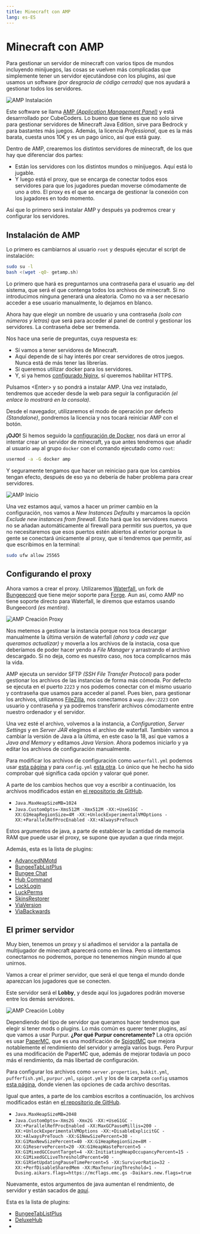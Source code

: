 ```yaml
---
title: Minecraft con AMP
lang: es-ES
---
```


# Minecraft con AMP

Para gestionar un servidor de minecraft con varios tipos de mundos incluyendo minijuegos, las cosas se vuelven más complicadas que simplemente tener un servidor ejecutándose con los plugins, así que usamos un software _(por desgracia de código cerrado)_ que nos ayudará a gestionar todos los servidores.

![AMP Instalación](../images/amp-instalacion.png)

Este software se llama [AMP _(Application Management Panel)_](https://cubecoders.com/AMP) y está desarrrollado por CubeCoders. Lo bueno que tiene es que no solo sirve para gestionar servidores de Minecraft Java Edition, sirve para Bedrock y para bastantes más juegos. Además, la licencia _Professional_, que es la más barata, cuesta unos 10€ y es un pago único, así que está guay.

Dentro de AMP, crearemos los distintos servidores de minecraft, de los que hay que diferenciar dos partes:

- Están los servidores con los distintos mundos o minijuegos. Aquí está lo jugable.
- Y luego está el proxy, que se encarga de conectar todos esos servidores para que los jugadores puedan moverse cómodamente de uno a otro. El proxy es el que se encarga de gestionar la conexión con los jugadores en todo momento.

Así que lo primero será instalar AMP y después ya podremos crear y configurar los servidores.

## Instalación de AMP

Lo primero es cambiarnos al usuario `root` y después ejecutar el script de instalación:

```sh
sudo su -l
bash <(wget -qO- getamp.sh)
```

Lo primero que hará es preguntarnos una contraseña para el usuario `amp` del sistema, que será el que contenga todos los archivos de minecraft. Si no introducimos ninguna generará una aleatoria. Como no va a ser necesario acceder a ese usuario manualmente, lo dejamos en blanco.

Ahora hay que elegir un nombre de usuario y una contraseña _(solo con números y letras)_ que será para acceder al panel de control y gestionar los servidores. La contraseña debe ser tremenda.

Nos hace una serie de preguntas, cuya respuesta es:

- Sí vamos a tener servidores de Minecraft.
- Aquí depende de si hay interés por crear servidores de otros juegos. Nunca está de más tener las librerías.
- Sí queremos utilizar docker para los servidores.
- Y, si ya hemos [configurado Nginx](../equipo/nginx), sí queremos habilitar HTTPS.

Pulsamos \<Enter\> y so pondrá a instalar AMP. Una vez instalado, tendremos que acceder desde la web para seguir la configuración _(el enlace lo mostrará en la consola)_.

Desde el navegador, utilizaremos el modo de operación por defecto _(Standalone)_, pondremos la licencia y nos tocará reiniciar AMP con el botón.

**¡OJO!** Si hemos seguido la [configuración de Docker](../equipo/docker), nos dará un error al intentar crear un servidor de minecraft, ya que antes tendremos que añadir al usuario `amp` al grupo `docker` con el comando ejecutado como `root`:

```sh
usermod -a -G docker amp
```

Y seguramente tengamos que hacer un reiniciao para que los cambios tengan efecto, después de eso ya no debería de haber problema para crear servidores.

![AMP Inicio](../images/amp-inicio.png)

Una vez estamos aquí, vamos a hacer un primer cambio en la configuración, nos vamos a _New Instances Defaults_ y marcamos la opción _Exclude new instances from firewall_. Esto hará que los servidores nuevos no se añadan automáticamente al firewall para permitir sus puertos, ya que no necesitaremos que esos puertos estén abiertos al exterior porque la gente se conectará únicamente al proxy, que sí tendremos que permitir, así que escribimos en la terminal:

```sh
sudo ufw allow 25565
```

## Configurando el proxy

Ahora vamos a crear el proxy. Utilizaremos [Waterfall](https://papermc.io/downloads#Waterfall), un fork de [Bungeecord](https://www.spigotmc.org/wiki/bungeecord/) que tiene mejor soporte para [Forge](https://files.minecraftforge.net/net/minecraftforge/forge/). Aun así, como AMP no tiene soporte directo para Waterfall, le diremos que estamos usando Bungeecord _(es mentira)_.

![AMP Creación Proxy](../images/amp-creacion-proxy.png)

Nos metemos a gestionar la instancia porque nos toca descargar manualmente la última versión de waterfall _(ahora y cada vez que queramos actualizar)_ y moverla a los archivos de la instacia, cosa que deberíamos de poder hacer yendo a _File Manager_ y arrastrando el archivo descargado. Si no deja, como es nuestro caso, nos toca complicarnos más la vida.

AMP ejecuta un servidor SFTP _(SSH File Transfer Protocol)_ para poder gestionar los archivos de las instancias de forma más cómoda. Por defecto se ejecuta en el puerto `2223` y nos podemos conectar con el mismo usuario y contraseña que usamos para acceder al panel. Pues bien, para gestionar los archivos, utilizamos [FileZilla](https://filezilla-project.org/), nos conectamos a `wupp.dev:2223` con usuario y contraseña y ya podremos transferir archivos cómodamente entre nuestro ordenador y el servidor.

Una vez esté el archivo, volvemos a la instancia, a _Configuration_, _Server Settings_ y en _Server JAR_ elegimos el archivo de waterfall. También vamos a cambiar la versión de Java a la última, en este caso la 18, así que vamos a _Java and Memory_ y editamos _Java Version_. Ahora podemos iniciarlo y ya editar los archivos de configuración manualmente.

Para modificar los archivos de configuración como `waterfall.yml` podemos usar [esta página](https://docs.papermc.io/waterfall/configuration) y para `config.yml` [esta otra](https://www.spigotmc.org/wiki/bungeecord-configuration-guide/). Lo único que he hecho ha sido comprobar qué significa cada opción y valorar qué poner.

A parte de los cambios hechos que voy a escribir a continuación, los archivos modificados están en [el repositorio de GitHub](https://github.com/ComicIvans/server).

- `Java.MaxHeapSizeMB=1024`
- `Java.CustomOpts=-Xms512M -Xmx512M -XX:+UseG1GC -XX:G1HeapRegionSize=4M -XX:+UnlockExperimentalVMOptions -XX:+ParallelRefProcEnabled -XX:+AlwaysPreTouch`

Estos argumentos de java, a parte de establecer la cantidad de memoria RAM que puede usar el proxy, se supone que ayudan a que rinda mejor.

Además, esta es la lista de plugins:

- [AdvancedNMotd](https://www.spigotmc.org/resources/advancednmotd-let-your-motd-smile.58677/)
- [BungeeTabListPlus](https://www.spigotmc.org/resources/bungeetablistplus.313/)
- [Bungee Chat](https://www.spigotmc.org/resources/bungee-chat.12592/)
- [Hub Command](https://www.spigotmc.org/resources/hub-command.57584/)
- [LockLogin](https://www.spigotmc.org/resources/rd-locklogin.75156/)
- [LuckPerms](https://luckperms.net/download)
- [SkinsRestorer](https://www.spigotmc.org/resources/skinsrestorer.2124/)
- [ViaVersion](https://www.spigotmc.org/resources/viaversion.19254/)
- [ViaBackwards](https://www.spigotmc.org/resources/viabackwards.27448/)

## El primer servidor

Muy bien, tenemos un proxy y si añadimos el servidor a la pantalla de multijugador de minecraft aparecerá como en línea. Pero si intentamos conectarnos no podremos, porque no tenenemos ningún mundo al que unirnos.

Vamos a crear el primer servidor, que será el que tenga el mundo donde aparezcan los jugadores que se conecten.

Este servidor será el **Lobby**, y desde aquí los jugadores podrán moverse entre los demás servidores.

![AMP Creación Lobby](../images/amp-creacion-lobby.png)

Dependiendo del tipo de servidor que queramos hacer tendremos que elegir si tener mods o plugins. Lo más común es querer tener plugins, así que vamos a usar Purpur. **¿Por qué Purpur concretamente?** La otra opción es usar [PaperMC](https://papermc.io/downloads#Paper-1.19), que es una modificación de [SpigotMC](https://www.spigotmc.org/) que mejora notablemente el rendimiento del servidor y arregla varios bugs. Pero Purpur es una modificación de PaperMC que, además de mejorar todavía un poco más el rendimiento, da más libertad de configuración.

Para configurar los archivos como `server.properties`, `bukkit.yml`, `pufferfish.yml`, `purpur.yml`, `spigot.yml` y los de la carpeta `config` usamos [esta página](https://purpurmc.org/docs/Configuration/#format), donde vienen las opciones de cada archivo descritas.

Igual que antes, a parte de los cambios escritos a continuación, los archivos modificados están en [el repositorio de GitHub](https://github.com/ComicIvans/server).

- `Java.MaxHeapSizeMB=2048`
- `Java.CustomOpts=-Xms2G -Xmx2G -XX:+UseG1GC -XX:+ParallelRefProcEnabled -XX:MaxGCPauseMillis=200 -XX:+UnlockExperimentalVMOptions -XX:+DisableExplicitGC -XX:+AlwaysPreTouch -XX:G1NewSizePercent=30 -XX:G1MaxNewSizePercent=40 -XX:G1HeapRegionSize=8M -XX:G1ReservePercent=20 -XX:G1HeapWastePercent=5 -XX:G1MixedGCCountTarget=4 -XX:InitiatingHeapOccupancyPercent=15 -XX:G1MixedGCLiveThresholdPercent=90 -XX:G1RSetUpdatingPauseTimePercent=5 -XX:SurvivorRatio=32 -XX:+PerfDisableSharedMem -XX:MaxTenuringThreshold=1 -Dusing.aikars.flags=https://mcflags.emc.gs -Daikars.new.flags=true`

Nuevamente, estos argumentos de java aumentan el rendmiento, de servidor y están sacados de [aquí](https://docs.papermc.io/paper/aikars-flags).

Esta es la lista de plugins:

- [BungeeTabListPlus](https://www.spigotmc.org/resources/bungeetablistplus.313/)
- [DeluxeHub](https://www.spigotmc.org/resources/deluxehub-3-professional-hub-management.49425/)
-
